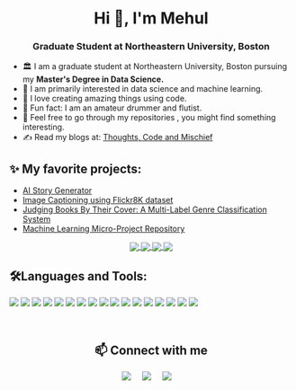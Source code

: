 
<h1 align="center">Hi 👋, I'm Mehul</h1>
<h3 align="center">Graduate Student at Northeastern University, Boston</h3>

-  🏛 I am a graduate student at Northeastern University, Boston pursuing my <b>Master's Degree in Data Science.</b>
-  🎯 I am primarily interested in data science and machine learning. 
-  🧩 I love creating amazing things using code.
-  🥁 Fun fact: I am an amateur drummer and flutist.
-  🖖 Feel free to go through my repositories , you might find something interesting.
-  ✍️ Read my blogs at: [Thoughts, Code and Mischief](https://mehulfollytobevice.github.io/my_blogs2/)

## ✨ My favorite projects:
- [AI Story Generator](https://github.com/mehulfollytobevice/AI-Story-Generator)
- [Image Captioning using Flickr8K dataset](https://github.com/mehulfollytobevice/image_captioning_flickr)
- [Judging Books By Their Cover: A Multi-Label Genre Classification System](https://github.com/mehulfollytobevice/genre_classification)
- [Machine Learning Micro-Project Repository](https://github.com/mehulfollytobevice/MachineLearning)

<p align="center">
<a href="https://github.com/mehulfollytobevice/AI-Story-Generator">
  <img align="center" src="https://github-readme-stats.vercel.app/api/pin/?username=mehulfollytobevice&repo=AI-Story-Generator&theme=buefy" />
</a>
<a href="https://github.com/mehulfollytobevice/image_captioning_flickr">
  <img align="center" src="https://github-readme-stats.vercel.app/api/pin/?username=mehulfollytobevice&repo=image_captioning_flickr&theme=buefy" />
</a>
<a href="https://github.com/mehulfollytobevice/genre_classification">
  <img align="center" src="https://github-readme-stats.vercel.app/api/pin/?username=mehulfollytobevice&repo=genre_classification&theme=buefy" />
</a>
<a href="https://github.com/mehulfollytobevice/MachineLearning">
  <img align="center" src="https://github-readme-stats.vercel.app/api/pin/?username=mehulfollytobevice&repo=MachineLearning&theme=buefy" />
</a>
</p>

## 🛠Languages and Tools:
![](https://img.shields.io/badge/Python-0AC97F?style=for-the-badge&logo=python&logoColor=white)
![](https://img.shields.io/badge/Java-F7DF1E?style=for-the-badge&logo=java&logoColor=black)
![](https://img.shields.io/badge/MySQL-CC6699?style=for-the-badge&logo=mysql&logoColor=white)
![](https://img.shields.io/badge/C++-000000?style=for-the-badge&logo=cplusplus&logoColor=yellow)
![](https://img.shields.io/badge/Go-38B2AC?style=for-the-badge&logo=go&logoColor=white)
![](https://img.shields.io/badge/Markdown-000000?style=for-the-badge&logo=markdown&logoColor=white)
![](https://img.shields.io/badge/SQLite-0081CB?style=for-the-badge&logo=sqlite&logoColor=white)
![](https://img.shields.io/badge/Firebase-593D88?style=for-the-badge&logo=firebase&logoColor=white)
![](https://img.shields.io/badge/Scikit_Learn-0769AD?style=for-the-badge&logo=scikit-learn&logoColor=white)
![](https://img.shields.io/badge/TensorFlow_Keras-00C7B7?style=for-the-badge&logo=tensorflow&logoColor=white)
![](https://img.shields.io/badge/PyTorch-4EA94B?style=for-the-badge&logo=pytorch&logoColor=white)
![](https://img.shields.io/badge/FastAI-38B2AC?style=for-the-badge&logo=fastai&logoColor=white)
![](https://img.shields.io/badge/NumPy-430098?style=for-the-badge&logo=numpy&logoColor=white)
![](https://img.shields.io/badge/Pandas-4285F4?style=for-the-badge&logo=pandas&logoColor=white)
![](https://img.shields.io/badge/Matplotlib-E34F26?style=for-the-badge&logo=matplotlib&logoColor=white)
![](https://img.shields.io/badge/Seaborn-F7DF1E?style=for-the-badge&logo=seaborn&logoColor=black)
![](https://img.shields.io/badge/Plotly_Dash-43853D?style=for-the-badge&logo=plotly-dash&logoColor=white)

<br />

<h2 align="center">📫 Connect with me</h2>
<p align="center">
<a target="_blank"href="https://www.linkedin.com/in/mehul-jain-91a26a194"><img src="https://img.shields.io/badge/linkedin-%230077B5.svg?&style=for-the-badge&logo=linkedin&logoColor=white" /></a>&nbsp;&nbsp;&nbsp;&nbsp;
  <a href="mailto:mehul.jain.codedev@gmail.com?subject=Hello%20Mehul,%20From%20Github"><img src="https://img.shields.io/badge/gmail-%23D14836.svg?&style=for-the-badge&logo=gmail&logoColor=white" /></a>&nbsp;&nbsp;&nbsp;&nbsp;
  <a href="https://www.kaggle.com/follytobevice"><img src="https://img.shields.io/badge/kaggle-%27D1203.svg?&style=for-the-badge&logo=kaggle&logoColor=blue" /></a>&nbsp;&nbsp;&nbsp;&nbsp;
</p>

